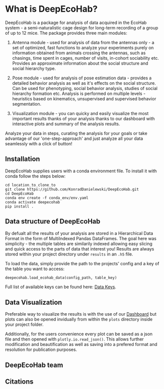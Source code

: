 # What is DeepEcoHab?

DeepEcoHab is a package for analysis of data acquired in the EcoHab system - a semi-naturalistic cage design for long-term recording of a group of up to 12 mice.
The package provides three main modules:

1. Antenna module - used for analysis of data from the antennas only - a set of optimized, fast functions to analyze your experiments purely on information obtained from animals crossing the antennas, such as chasings, time spent in cages, number of visits, in-cohort sociability etc. Provides an approximate information about the social structure and social hierarchy type.
   
2. Pose module - used for analysis of pose estimation data - provides a detailed behavior analysis as well as it's effects on the social structure. Can be used for phenotyping, social behavior analysis, studies of social hierarchy formation etc. Analysis is performed on multiple levels - heuristics based on kinematics, unsupervised and supervised behavior segmentation. 

3. Visualization module - you can quicky and easily visualize the most important results thanks of your analysis thanks to our dashboard with interactive plots and summary of the analysis results.

Analyze your data in steps, curating the analysis for your goals or take advantage of our 'one-step-approach' and just analyze all your data seamlessly with a click of button!

## Installation

DeepEcoHab supplies users with a conda environment file. To install it with conda follow the steps below:

```
cd location_to_clone_to
git clone https://github.com/KonradDanielewski/DeepEcoHab.git
cd DeepEcoHab
conda env create -f conda_env/env.yaml
conda activate deepecohab
pip install .
```

## Data structure of DeepEcoHab

By defualt all the results of your analysis are stored in a Hierarchical Data Format in the form of MultiIndexed Pandas DataFrames. The goal here was simplicity - the multiple tables are similarily indexed allowing easy slicing and quick access to the parts of data that interest you! Results are always stored within your project directory under `results` in an `.h5` file.

To load the data, simply provide the path to the projects' config and a key of the table you want to access:
```python
deepecohab.load_ecohab_data(config_path, table_key)
```

Full list of available keys can be found here: [Data Keys](./data_keys.md).

## Data Visualization

Preferable way to visualize the results is with the use of our [Dashboard](./dashboard.md) but plots can also be opened invidually from within the `plots` directory inside your project folder. 

Additionally, for the users convenience every plot can be saved as a json file and then opened with `plotly.io.read_json()`. This allows further modification and beautification as well as saving into a prefered format and resolution for publication purposes.

## DeepEcoHab team


## Citations

```{bibliography}
```

